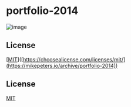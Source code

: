 # portfolio-2014

![image](https://github.com/mikeio/portfolio-2014/assets/7315707/16686035-8d4d-4f5a-8da5-22303a3f9022)

## License
[[MIT](https://mikepeters.io/archive/portfolio-2014)]([https://choosealicense.com/licenses/mit/](https://mikepeters.io/archive/portfolio-2014))

## License
[MIT](https://choosealicense.com/licenses/mit/)
